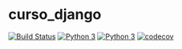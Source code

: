 # curso_django 
[![Build Status](https://travis-ci.com/JameicaAlvarenga/curso_django.svg?branch=main)](https://travis-ci.com/JameicaAlvarenga/curso_django)
[![Python 3](https://pyup.io/repos/github/JameicaAlvarenga/curso_django/python-3-shield.svg)](https://pyup.io/repos/github/JameicaAlvarenga/curso_django/)
[![Python 3](https://pyup.io/repos/github/JameicaAlvarenga/curso_django/python-3-shield.svg)](https://pyup.io/repos/github/JameicaAlvarenga/curso_django/)
[![codecov](https://codecov.io/gh/JameicaAlvarenga/curso_django/branch/main/graph/badge.svg?token=ju33K2DZhz)](https://codecov.io/gh/JameicaAlvarenga/curso_django)
